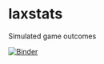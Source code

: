 # laxstats
Simulated game outcomes

[![Binder](https://mybinder.org/badge_logo.svg)](https://mybinder.org/v2/gh/anoukstein/laxstats/HEAD?labpath=https%3A%2F%2Fgithub.com%2Fanoukstein%2Flaxstats%2Fblob%2Fmain%2FLacrosseStats.ipynb)
